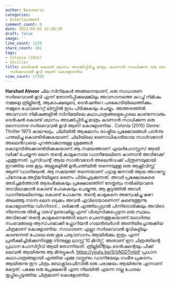 ```yaml
---
author: Beaumaris
categories:
- Entertainment
comment_count: 0
date: 2023-05-03 12:28:39
draft: false
image: ''
like_count: 1224
share_count: 162
tags:
- Colonia (2015)
- thriller
title: ടെൻഷൻ കൊണ്ട് ശ്വാസം അടക്കിപ്പിടിച്ചു മാത്രം കാണാൻ സാധിക്കുന്ന ഒരു ഒന്നൊന്നര
  സർവൈവൽ മൂവി ആണ് കൊളോണിയ
view_count: 17355
---
```


**Harshad Alnoor** ചില സിനിമകൾ അങ്ങനെയാണ്, ഒരു സാധാരണ സർവൈവൽ മൂവി എന്ന് തോന്നിപ്പിക്കുമെങ്കിലും അവസാനത്തെ കുറച്ച് നിമിഷം നമ്മളെ ത്രില്ലിന്റെ, ആകാംക്ഷയുടെ, ടെൻഷൻറെ പരകോടിയിലെത്തിക്കും. നമ്മുടെ ഫേവറൈറ്റ് ലിസ്റ്റിൽ ഇടം പിടിക്കുകയും ചെയ്യും. അത്തരത്തിൽ അവസാന നിമിഷങ്ങളിൽ സിനിമയിലെ കഥാപാത്രങ്ങളെപ്പോലെ കാണുന്നവരും ടെൻഷൻ കൊണ്ട് ശ്വാസം അടക്കിപ്പിടിച്ചു മാത്രം കാണാൻ സാധിക്കുന്ന ഒരു ഒന്നൊന്നര സർവൈവൽ മൂവി ആണ് കൊളോണിയ . Colonia (2015) Genre: Thriller 1973 കാലഘട്ടം. ചിലിയിൽ ആകമാനം രാഷ്ട്രീയ പ്രക്ഷോഭങ്ങൾ പടർന്നു പന്തലിച്ചു കൊണ്ടിരിക്കുകയാണ്. ചിലിയിലെ ഭരണാധികാരിയായ സാൾവദോർ അലെൻഡയെ പുറത്താക്കാനുള്ള ശ്രമങ്ങൾ കൊടുമ്പിരിക്കൊണ്ടിരിക്കുകയാണ്.ആ സമയത്താണ് എയർഹോസ്റ്റസ് ആയി വർക്ക്‌ ചെയ്യുന്ന ലെന തന്റെ കാമുകനായ ഡാനിയേലിനെ കാണാൻ അവിടേക്ക് എത്തുന്നത്. പ്രസിഡന്റ്‌ ആയ സാൽവദോർ അലെൻഡക്ക് പിന്തുണയുമായി ഇറങ്ങിയ ഒരു കൂട്ടം ആളുകളിൽ മുൻപന്തിയിൽ തന്നെയുള്ള ഒരു ആക്റ്റീവിസ്റ്റ് ആണ് ഡാനിയേൽ. ആ സമയത്ത് തന്നെയാണ് പട്ടാള ജനറൽ ആയ അഗസ്തേ പിനോഷേ അട്ടിമറിയിലൂടെ ഭരണം പിടിച്ചെടുക്കുന്നത്. അവർ പ്രക്ഷോഭകരെ അടിച്ചമർത്താൻ ആരംഭിക്കുകയും പ്രക്ഷോഭത്തിന് നേതൃത്വം നൽകിയവരെ തടവിലാക്കാൻ കൊണ്ട് പോകുകയും ചെയ്യുന്നു. ആ കൂട്ടത്തിൽ അവർ ഡാനിയേലിനെയും കൊണ്ട് പോകുന്നു. തന്റെ കാമുകനെ അന്വേഷിച്ചു കുറേ അലഞ്ഞു നടന്ന ലെന ഒടുക്കം അവൻ എവിടെയാണെന്ന് കണ്ടെത്തുന്നു. കൊളോണിയ ഡിഗ്നിദാദ്... ഒരിക്കൽ എത്തിപ്പെട്ടാൽ പിന്നീടൊരിക്കലും അവിടെ നിന്നൊരു തിരിച്ചു വരവ് ഉണ്ടാകില്ല എന്ന് വിശ്വസിക്കപ്പെടുന്ന ഒരു സ്ഥലം. അവിടേക്ക് തന്റെ കാമുകനെത്തേടി ലെന ചെന്നെത്തുകയാണ്.യഥാർത്ഥ സംഭവങ്ങളെ ആസ്‌പദമാക്കി ഫ്ലോറിയൻ ഗാലൻബർഗർ അണിയിച്ചൊരുക്കിയ ചിത്രമാണ് കൊളോണിയ. സാധാരണ എല്ലാ സർവൈവൽ മൂവികളിലും കാണുന്നത് പോലെ ഒരു ശുഭ പര്യവസാനം ആയിരിക്കും ഇതും എന്ന് പ്രതീക്ഷിച്ചിരിക്കുന്നിടത്തു നിന്നുള്ള ലാസ്റ്റ് 10 മിനിറ്റ്സ്, അതാണ് ഈ ചിത്രത്തിന്റെ പ്രധാന പോസിറ്റീവ് ആയി തോന്നിയത്. ത്രില്ലിന്റെയും ടെൻഷന്റെയും പീക്ക് ലെവൽ ആയിരുന്നു ആ മിനുട്ടുകൾ. https://youtu.be/SiVAGDTmlpY പ്രധാന കഥാപാത്രങ്ങളായി എത്തിയ എമ്മ വാട്സണും ഡാനിയേലും ഗംഭീര പ്രകടനം ആയിരുന്നു ഈ ചിത്രം ബോക്സ്‌ഓഫീസിൽ ഒരു പരാജയം ആയിരുന്നു എന്നാണ് കേട്ടത്. പക്ഷേ ഒരു പ്രേക്ഷകൻ എന്ന നിലയിൽ എന്നെ നല്ല പോലെ തൃപ്തിപ്പെടുത്തിയ ചിത്രമാണ് കൊളോണിയ .